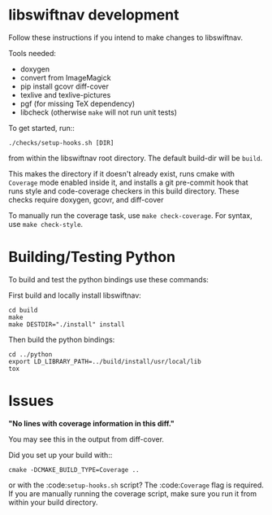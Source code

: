 libswiftnav development
=======================

Follow these instructions if you intend to make changes to libswiftnav.

Tools needed:
 - doxygen
 - convert from ImageMagick
 - pip install gcovr diff-cover
 - texlive and texlive-pictures
 - pgf (for missing TeX dependency)
 - libcheck (otherwise `make` will not run unit tests)

To get started, run::

    ./checks/setup-hooks.sh [DIR]

from within the libswiftnav root directory. The default build-dir will be `build`.

This makes the directory if it doesn't already exist, runs cmake with `Coverage` mode enabled
inside it, and installs a git pre-commit hook that runs style and code-coverage checkers
in this build directory. These checks require doxygen, gcovr, and diff-cover

To manually run the coverage task, use `make check-coverage`. For syntax, use `make check-style`.

Building/Testing Python
=======================

To build and test the python bindings use these commands:

First build and locally install libswiftnav:

    cd build
    make
    make DESTDIR="./install" install

Then build the python bindings:

    cd ../python
    export LD_LIBRARY_PATH=../build/install/usr/local/lib
    tox

Issues
======

**"No lines with coverage information in this diff."**

You may see this in the output from diff-cover.

Did you set up your build with::

    cmake -DCMAKE_BUILD_TYPE=Coverage ..

or with the :code:`setup-hooks.sh` script? The :code:`Coverage` flag is
required.  If you are manually running the coverage script, make sure you run
it from within your build directory.
